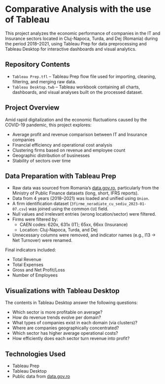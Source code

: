 # Comparative Analysis with the use of Tableau

This project analyzes the economic performance of companies in the IT and Insurance sectors located in Cluj-Napoca, Turda, and Dej (Romania) during the period 2018–2021, using Tableau Prep for data preprocessing and Tableau Desktop for interactive dashboards and visual analytics.

## Repository Contents

- `Tableau Prep.tfl` – Tableau Prep flow file used for importing, cleaning, filtering, and merging raw data.
- `Tableau Desktop.twb` – Tableau workbook containing all charts, dashboards, and visual analyses built on the processed dataset.

## Project Overview

Amid rapid digitalization and the economic fluctuations caused by the COVID-19 pandemic, this project explores:

- Average profit and revenue comparison between IT and Insurance companies
- Financial efficiency and operational cost analysis
- Clustering firms based on revenue and employee count
- Geographic distribution of businesses
- Stability of sectors over time

## Data Preparation with Tableau Prep

- Raw data was sourced from Romania’s [data.gov.ro](https://data.gov.ro), particularly from the Ministry of Public Finance datasets (long, short, IFRS reports).
- Data from 4 years (2018–2021) was loaded and unified using `Union`.
- A firm identification dataset (`3firme_neradiate_cu_sediu_2023-01-07.csv`) was joined using the common `CUI` field.
- Null values and irrelevant entries (wrong location/sector) were filtered.
- Firms were filtered by:
  - CAEN codes: 620x, 631x (IT); 65xx, 66xx (Insurance)
  - Location: Cluj-Napoca, Turda, and Dej
- Unnecessary columns were removed, and indicator names (e.g., I13 → Net Turnover) were renamed.

Final indicators included:

- Total Revenue
- Total Expenses
- Gross and Net Profit/Loss
- Number of Employees

## Visualizations with Tableau Desktop

The contents in Tableau Desktop answer the following questions:

- Which sector is more profitable on average?
- How do revenue trends evolve per domain?
- What types of companies exist in each domain (via clusters)?
- Where are companies geographically concentrated?
- Which sector has higher average operational costs?
- How efficiently does each sector turn revenue into profit?

## Technologies Used

- Tableau Prep
- Tableau Desktop
- Public data from [data.gov.ro](https://data.gov.ro)

